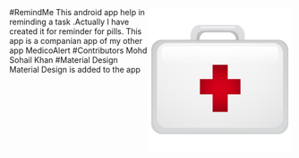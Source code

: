 <img src="ic_launcher.png" align="right" />
#RemindMe
This android app help in reminding a task .Actually I have created it for reminder for pills.
This app is a companian app of my other app MedicoAlert
#Contributors
Mohd Sohail Khan
#Material Design
Material Design is added to the app
